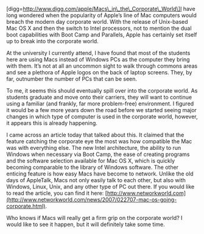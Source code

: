 \[digg=http://www.digg.com/apple/Macs\_in\_the\_Corporate\_World\]I have long wondered when the popularity of Apple’s line of Mac computers would breach the modern day corporate world. With the release of Unix-based Mac OS X and then the switch to Intel processors, not to mention the dual boot capabilities with Boot Camp and Parallels, Apple has certainly set itself up to break into the corporate world.

At the university I currently attend, I have found that most of the students here are using Macs instead of Windows PCs as the computer they bring with them. It’s not at all an uncommon sight to walk through commons areas and see a plethora of Apple logos on the back of laptop screens. They, by far, outnumber the number of PCs that can be seen.

To me, it seems this should eventually spill over into the corporate world. As students graduate and move onto their carriers, they will want to continue using a familiar (and frankly, far more problem-free) environment. I figured it would be a few more years down the road before we started seeing major changes in which type of computer is used in the corporate world, however, it appears this is already happening.

I came across an article today that talked about this. It claimed that the feature catching the corporate eye the most was how compatible the Mac was with everything else. The new Intel architecture, the ability to run Windows when necessary via Boot Camp, the ease of creating programs and the software selection available for Mac OS X, which is quickly becoming comparable to the library of Windows software. The other enticing feature is how easy Macs have become to network. Unlike the old days of AppleTalk, Macs not only easily talk to each other, but also with Windows, Linux, Unix, and any other type of PC out there. If you would like to read the article, you can find it here: [http://www.networkworld.com](http://www.networkworld.com/news/2007/022707-mac-os-going-corporate.html).

Who knows if Macs will really get a firm grip on the corporate world? I would like to see it happen, but it will definitely take some time.